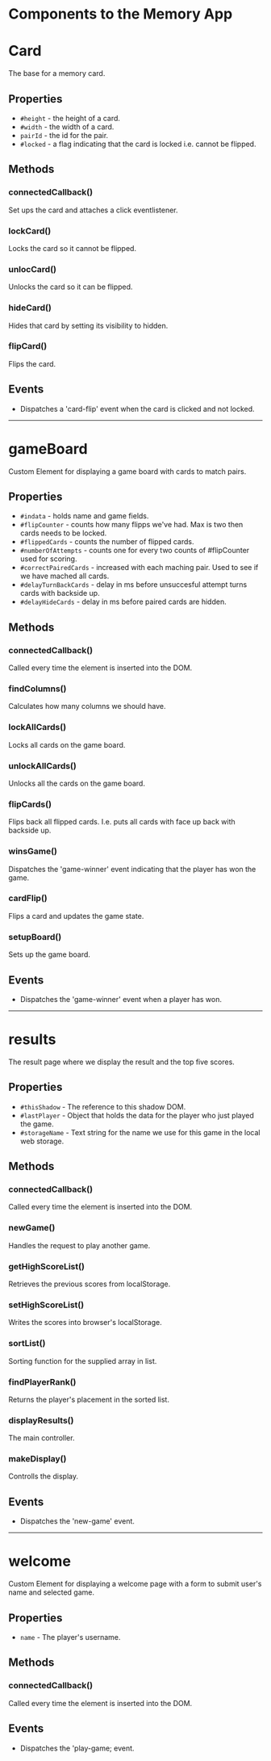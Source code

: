 # Components to the Memory App

# Card

The base for a memory card.

## Properties
- `#height` - the height of a card.
- `#width` - the width of a card.
- `pairId` - the id for the pair.
- `#locked` - a flag indicating that the card is locked i.e. cannot be flipped.

## Methods

### connectedCallback()
Set ups the card and attaches a click eventlistener.

### lockCard()
Locks the card so it cannot be flipped.

### unlocCard()
Unlocks the card so it can be flipped.

### hideCard()
Hides that card by setting its visibility to hidden.

### flipCard()
Flips the card.

## Events

- Dispatches a 'card-flip' event when the card is clicked and not locked.

---

# gameBoard

Custom Element for displaying a game board with cards to match pairs.

## Properties
- `#indata` - holds name and game fields.
- `#flipCounter` - counts how many flipps we've had. Max is two then cards needs to be locked.
- `#flippedCards` - counts the number of flipped cards.
- `#numberOfAttempts` - counts one for every two counts of #flipCounter used for scoring.
- `#correctPairedCards` - increased with each maching pair. Used to see if we have mached all cards.
- `#delayTurnBackCards` - delay in ms before unsuccesful attempt turns cards with backside up.
- `#delayHideCards` - delay in ms before paired cards are hidden.

## Methods

### connectedCallback()
Called every time the element is inserted into the DOM.

### findColumns()
Calculates how many columns we should have.

### lockAllCards()
Locks all cards on the game board.

### unlockAllCards()
Unlocks all the cards on the game board.

### flipCards()
Flips back all flipped cards. I.e. puts all cards with face up back with backside up.

### winsGame()
Dispatches the 'game-winner' event indicating that the player has won the game.

### cardFlip()
Flips a card and updates the game state.

### setupBoard()
Sets up the game board.

## Events
- Dispatches the 'game-winner' event when a player has won.


---


# results
The result page where we display the result and the top five scores.

## Properties
- `#thisShadow` - The reference to this shadow DOM.
- `#lastPlayer` - Object that holds the data for the player who just played the game.
- `#storageName` - Text string for the name we use for this game in the local web storage.

## Methods

### connectedCallback()
Called every time the element is inserted into the DOM.

### newGame()
Handles the request to play another game.

### getHighScoreList()
Retrieves the previous scores from localStorage.

### setHighScoreList()
Writes the scores into browser's localStorage.

### sortList()
Sorting function for the supplied array in list.

### findPlayerRank()
Returns the player's placement in the sorted list.

### displayResults()
The main controller.

### makeDisplay()
Controlls the display.

## Events
- Dispatches the 'new-game' event.

---

# welcome

Custom Element for displaying a welcome page with a form to submit user's name and selected game.

## Properties
- `name` - The player's username.

## Methods

### connectedCallback()
Called every time the element is inserted into the DOM.

## Events
- Dispatches the 'play-game; event.
